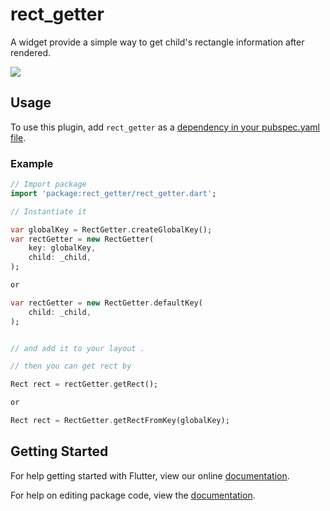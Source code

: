 # rect_getter

A widget provide a simple way to get child&#x27;s rectangle information after rendered.

![](https://github.com/debuggerx01/rect_getter/blob/master/example/demo.gif?raw=true)

## Usage
To use this plugin, add `rect_getter` as a [dependency in your pubspec.yaml file](https://flutter.io/platform-plugins/).

### Example

``` dart
// Import package
import 'package:rect_getter/rect_getter.dart';

// Instantiate it

var globalKey = RectGetter.createGlobalKey();
var rectGetter = new RectGetter(
    key: globalKey,
    child: _child,
);

or

var rectGetter = new RectGetter.defaultKey(
    child: _child,
);


// and add it to your layout .

// then you can get rect by

Rect rect = rectGetter.getRect();

or

Rect rect = RectGetter.getRectFromKey(globalKey);


```


## Getting Started

For help getting started with Flutter, view our online [documentation](https://flutter.io/).

For help on editing package code, view the [documentation](https://flutter.io/developing-packages/).
